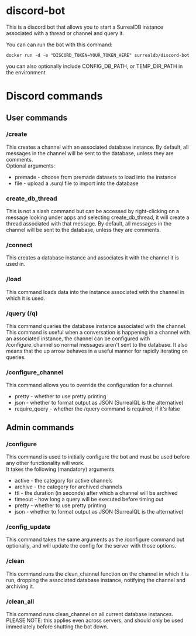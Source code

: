 # discord-bot

This is a discord bot that allows you to start a SurrealDB instance associated with a thread or channel and query it.

You can can run the bot with this command:
```
docker run -d -e "DISCORD_TOKEN=YOUR_TOKEN_HERE" surrealdb/discord-bot
```
you can also optionally include CONFIG_DB_PATH, or TEMP_DIR_PATH in the environment

# Discord commands

## User commands

### /create
This creates a channel with an associated database instance. By default, all messages in the channel will be sent to the database, unless they are comments. \
Optional arguments:
- premade - choose from premade datasets to load into the instance
- file - upload a .surql file to import into the database

### create_db_thread
This is not a slash command but can be accessed by right-clicking on a message looking under apps and selecting create_db_thread, it will create a thread associated with that message. By default, all messages in the channel will be sent to the database, unless they are comments.

### /connect
This creates a database instance and associates it with the channel it is used in.

### /load
This command loads data into the instance associated with the channel in which it is used.

### /query (/q)
This command queries the database instance associated with the channel. This command is useful when a conversation is happening in a channel with an associated instance, the channel can be configured with /configure_channel so normal messages aren't sent to the database. It also means that the up arrow behaves in a useful manner for rapidly iterating on queries.

### /configure_channel
This command allows you to override the configuration for a channel.
- pretty - whether to use pretty printing
- json - whether to format output as JSON (SurrealQL is the alternative)
- require_query - whether the /query command is required, if it's false 

## Admin commands

### /configure
This command is used to initially configure the bot and must be used before any other functionality will work. \
It takes the following (mandatory) arguments
- active - the category for active channels
- archive - the category for archived channels
- ttl - the duration (in seconds) after which a channel will be archived
- timeout - how long a query will be executed before timing out
- pretty - whether to use pretty printing
- json - whether to format output as JSON (SurrealQL is the alternative)

### /config_update
This command takes the same arguments as the /configure command but optionally, and will update the config for the server with those options.

### /clean
This command runs the clean_channel function on the channel in which it is run, dropping the associated database instance, notifying the channel and archiving it.

### /clean_all
This command runs clean_channel on all current database instances.
PLEASE NOTE: this applies even across servers, and should only be used immediately before shutting the bot down.